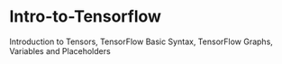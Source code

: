 # Intro-to-Tensorflow
Introduction to Tensors, TensorFlow Basic Syntax, TensorFlow Graphs, Variables and Placeholders
